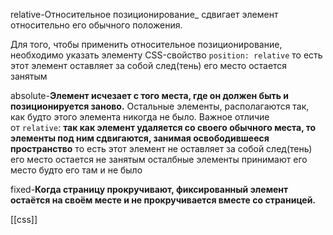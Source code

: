 relative-Относительное позиционирование_ сдвигает элемент относительно его обычного положения.

Для того, чтобы применить относительное позиционирование, необходимо указать элементу CSS-свойство `position: relative` то есть этот элемент оставляет за собой след(тень) его место остается занятым

absolute-**Элемент исчезает с того места, где он должен быть и позиционируется заново.** Остальные элементы, располагаются так, как будто этого элемента никогда не было. Важное отличие от `relative`: **так как элемент удаляется со своего обычного места, то элементы под ним сдвигаются, занимая освободившееся пространство**
 то есть этот элемент не оставляет за собой след(тень) его место остается не  занятым осталбные элементы принимают его место будто его там и не было

fixed-**Когда страницу прокручивают, фиксированный элемент остаётся на своём месте и не прокручивается вместе со страницей.**

[[css]]
